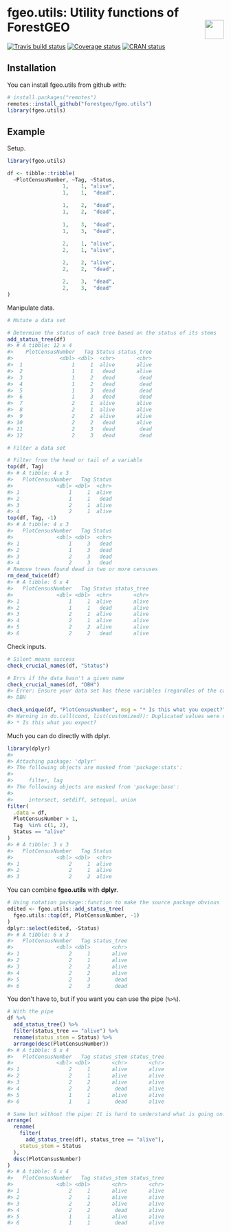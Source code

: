 
<!-- README.md is generated from README.Rmd. Please edit that file -->
fgeo.utils: Utility functions of ForestGEO <img src="https://i.imgur.com/39pvr4n.png" align="right" height=44 />
================================================================================================================

[![Travis build status](https://travis-ci.org/forestgeo/fgeo.utils.svg?branch=master)](https://travis-ci.org/forestgeo/fgeo.utils) [![Coverage status](https://coveralls.io/repos/github/forestgeo/fgeo.utils/badge.svg)](https://coveralls.io/r/forestgeo/fgeo.utils?branch=master) [![CRAN status](http://www.r-pkg.org/badges/version/fgeo.utils)](https://cran.r-project.org/package=fgeo.utils)

Installation
------------

You can install fgeo.utils from github with:

``` r
# install.packages("remotes")
remotes::install_github("forestgeo/fgeo.utils")
library(fgeo.utils)
```

Example
-------

Setup.

``` r
library(fgeo.utils)

df <- tibble::tribble(
  ~PlotCensusNumber, ~Tag, ~Status,
                  1,    1, "alive",
                  1,    1,  "dead",
  
                  1,    2,  "dead",
                  1,    2,  "dead",
  
                  1,    3,  "dead",
                  1,    3,  "dead",

                  2,    1, "alive",
                  2,    1, "alive",
  
                  2,    2, "alive",
                  2,    2,  "dead",

                  2,    3,  "dead",
                  2,    3,  "dead"
)
```

Manipulate data.

``` r
# Mutate a data set

# Determine the status of each tree based on the status of its stems
add_status_tree(df)
#> # A tibble: 12 x 4
#>    PlotCensusNumber   Tag Status status_tree
#>               <dbl> <dbl>  <chr>       <chr>
#>  1                1     1  alive       alive
#>  2                1     1   dead       alive
#>  3                1     2   dead        dead
#>  4                1     2   dead        dead
#>  5                1     3   dead        dead
#>  6                1     3   dead        dead
#>  7                2     1  alive       alive
#>  8                2     1  alive       alive
#>  9                2     2  alive       alive
#> 10                2     2   dead       alive
#> 11                2     3   dead        dead
#> 12                2     3   dead        dead

# Filter a data set

# Filter from the head or tail of a variable
top(df, Tag)
#> # A tibble: 4 x 3
#>   PlotCensusNumber   Tag Status
#>              <dbl> <dbl>  <chr>
#> 1                1     1  alive
#> 2                1     1   dead
#> 3                2     1  alive
#> 4                2     1  alive
top(df, Tag, -1)
#> # A tibble: 4 x 3
#>   PlotCensusNumber   Tag Status
#>              <dbl> <dbl>  <chr>
#> 1                1     3   dead
#> 2                1     3   dead
#> 3                2     3   dead
#> 4                2     3   dead
# Remove trees found dead in two or more censuses
rm_dead_twice(df)
#> # A tibble: 6 x 4
#>   PlotCensusNumber   Tag Status status_tree
#>              <dbl> <dbl>  <chr>       <chr>
#> 1                1     1  alive       alive
#> 2                1     1   dead       alive
#> 3                2     1  alive       alive
#> 4                2     1  alive       alive
#> 5                2     2  alive       alive
#> 6                2     2   dead       alive
```

Check inputs.

``` r
# Silent means success
check_crucial_names(df, "Status")

# Errs if the data hasn't a given name
check_crucial_names(df, "DBH")
#> Error: Ensure your data set has these variables (regardles of the case):
#> DBH

check_unique(df, "PlotCensusNumber", msg = "* Is this what you expect?")
#> Warning in do.call(cond, list(customized)): Duplicated values were detected
#> * Is this what you expect?
```

Much you can do directly with dplyr.

``` r
library(dplyr)
#> 
#> Attaching package: 'dplyr'
#> The following objects are masked from 'package:stats':
#> 
#>     filter, lag
#> The following objects are masked from 'package:base':
#> 
#>     intersect, setdiff, setequal, union
filter(
  .data = df,
  PlotCensusNumber > 1,
  Tag  %in% c(1, 2),
  Status == "alive"
)
#> # A tibble: 3 x 3
#>   PlotCensusNumber   Tag Status
#>              <dbl> <dbl>  <chr>
#> 1                2     1  alive
#> 2                2     1  alive
#> 3                2     2  alive
```

You can combine **fgeo.utils** with **dplyr**.

``` r
# Using notation package::function to make the source package obvious
edited <- fgeo.utils::add_status_tree(
  fgeo.utils::top(df, PlotCensusNumber, -1)
)
dplyr::select(edited, -Status)
#> # A tibble: 6 x 3
#>   PlotCensusNumber   Tag status_tree
#>              <dbl> <dbl>       <chr>
#> 1                2     1       alive
#> 2                2     1       alive
#> 3                2     2       alive
#> 4                2     2       alive
#> 5                2     3        dead
#> 6                2     3        dead
```

You don't have to, but if you want you can use the pipe (`%>%`).

``` r
# With the pipe
df %>% 
  add_status_tree() %>%
  filter(status_tree == "alive") %>%
  rename(status_stem = Status) %>%
  arrange(desc(PlotCensusNumber))
#> # A tibble: 6 x 4
#>   PlotCensusNumber   Tag status_stem status_tree
#>              <dbl> <dbl>       <chr>       <chr>
#> 1                2     1       alive       alive
#> 2                2     1       alive       alive
#> 3                2     2       alive       alive
#> 4                2     2        dead       alive
#> 5                1     1       alive       alive
#> 6                1     1        dead       alive

# Same but without the pipe: It is hard to understand what is going on.
arrange(
  rename(
    filter(
      add_status_tree(df), status_tree == "alive"), 
    status_stem = Status
  ), 
  desc(PlotCensusNumber)
)
#> # A tibble: 6 x 4
#>   PlotCensusNumber   Tag status_stem status_tree
#>              <dbl> <dbl>       <chr>       <chr>
#> 1                2     1       alive       alive
#> 2                2     1       alive       alive
#> 3                2     2       alive       alive
#> 4                2     2        dead       alive
#> 5                1     1       alive       alive
#> 6                1     1        dead       alive
```
